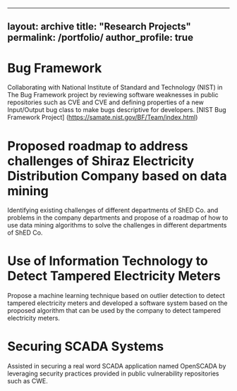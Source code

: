 
---
layout: archive
title: "Research Projects"
permalink: /portfolio/
author_profile: true
---


Bug Framework
======
Collaborating with National Institute of Standard and Technology (NIST) in The Bug Framework project by reviewing software weaknesses in public repositories such as CVE and CVE and defining properties of a new Input/Output bug class to make bugs descriptive for developers. 
[NIST Bug Framework Project] (https://samate.nist.gov/BF/Team/index.html)

Proposed roadmap to address challenges of Shiraz Electricity Distribution Company based on data mining
=====
Identifying existing challenges of different departments of ShED Co. and problems in the company departments and propose of a roadmap of how to use data mining algorithms to solve the challenges in different departments of ShED Co.

Use of Information Technology to Detect Tampered Electricity Meters
=====
Propose a machine learning technique based on outlier detection to detect tampered electricity meters and developed  a software system based on the proposed algorithm
that can be used by the company to detect tampered electricity meters. 

Securing SCADA Systems
=======
Assisted in securing a real word SCADA application named OpenSCADA by leveraging security practices provided in public vulnerability repositories such as CWE. 
